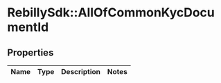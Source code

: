 # RebillySdk::AllOfCommonKycDocumentId

## Properties
Name | Type | Description | Notes
------------ | ------------- | ------------- | -------------

